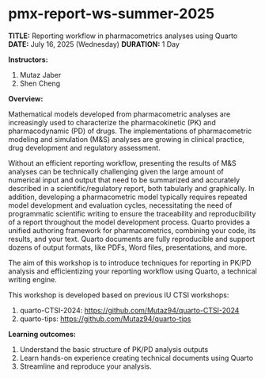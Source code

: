 # pmx-report-ws-summer-2025

**TITLE:** Reporting workflow in pharmacometrics analyses using Quarto
**DATE:** July 16, 2025 (Wednesday) 
**DURATION:** 1 Day 

**Instructors:**
  1.	Mutaz Jaber
  2.	Shen Cheng

**Overview:**

Mathematical models developed from pharmacometric analyses are increasingly used to characterize the pharmacokinetic (PK) and pharmacodynamic (PD) of drugs. The implementations of pharmacometric modeling and simulation (M&S) analyses are growing in clinical practice, drug development and regulatory assessment. 

Without an efficient reporting workflow, presenting the results of M&S analyses can be technically challenging given the large amount of numerical input and output that need to be summarized and accurately described in a scientific/regulatory report, both tabularly and graphically. In addition, developing a pharmacometric model typically requires repeated model development and evaluation cycles, necessitating the need of programmatic scientific writing to ensure the traceability and reproducibility of a report throughout the model development process. 
Quarto provides a unified authoring framework for pharmacometrics, combining your code, its results, and your text. Quarto documents are fully reproducible and support dozens of output formats, like PDFs, Word files, presentations, and more. 

The aim of this workshop is to introduce techniques for reporting in PK/PD analysis and efficientizing your reporting workflow using Quarto, a technical writing engine. 

This workshop is developed based on previous IU CTSI workshops: 
  1.	quarto-CTSI-2024: <https://github.com/Mutaz94/quarto-CTSI-2024>
  2.	quarto-tips: <https://github.com/Mutaz94/quarto-tips>

**Learning outcomes:**
  1. Understand the basic structure of PK/PD analysis outputs
  2. Learn hands-on experience creating technical documents using Quarto
  3. Streamline and reproduce your analysis.



